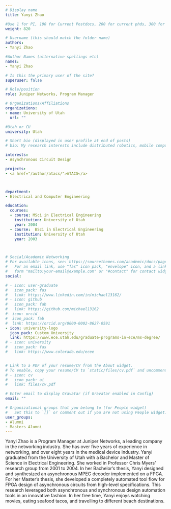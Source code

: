 ```yaml
---
# Display name
title: Yanyi Zhao

#Use 1 for PI, 100 for Current Postdocs, 200 for current phds, 300 for current masters, 400 for current undergrads, 800 for alum postdocs, 810 for alum phds, 820 for alum masters, and 830 for alum undergrads
weight: 820

# Username (this should match the folder name)
authors:
- Yanyi Zhao

#Author Names (alternative spellings etc)
names:
- Yanyi Zhao

# Is this the primary user of the site?
superuser: false

# Role/position
role: Juniper Networks, Program Manager

# Organizations/Affiliations
organizations:
- name: University of Utah
  url: ""

#Utah or CU
university: Utah

# Short bio (displayed in user profile at end of posts)
# bio: My research interests include distributed robotics, mobile computing and programmable matter.

interests:
- Asynchronous Circuit Design

projects:
- <a href="/author/atacs/">ATACS</a>



department:
- Electrical and Computer Engineering

education:
  courses:
  - course: MSci in Electrical Engineering
    institution: University of Utah
    year: 2004
  - course:  BSci in Electrical Engineering
    institution: University of Utah
    year: 2003



# Social/Academic Networking
# For available icons, see: https://sourcethemes.com/academic/docs/page-builder/#icons
#   For an email link, use "fas" icon pack, "envelope" icon, and a link in the
#   form "mailto:your-email@example.com" or "#contact" for contact widget.
social:

# - icon: user-graduate
#   icon_pack: fas
#   link: https://www.linkedin.com/in/michael13162/
# - icon: github
#   icon_pack: fab
#   link: https://github.com/michael13162
#- icon: orcid
#  icon_pack: fab
#  link: https://orcid.org/0000-0002-8627-0591
- icon: university-logo
  icon_pack: Custom_University
  link: https://www.ece.utah.edu/graduate-programs-in-ece/ms-degree/
# - icon: university
#   icon_pack: fas
#   link: https://www.colorado.edu/ecee


# Link to a PDF of your resume/CV from the About widget.
# To enable, copy your resume/CV to `static/files/cv.pdf` and uncomment the lines below.
# - icon: cv
#   icon_pack: ai
#   link: files/cv.pdf

# Enter email to display Gravatar (if Gravatar enabled in Config)
email: ""

# Organizational groups that you belong to (for People widget)
#   Set this to `[]` or comment out if you are not using People widget.
user_groups:
- Alumni
- Masters Alumni
---
```


Yanyi Zhao is a Program Manager at Juniper Networks, a leading company in the networking industry.  She has over five years of experience in networking, and over eight years in the medical device industry.  Yanyi graduated from the University of Utah with a Bachelor and Master of Science in Electrical Engineering.  She worked in Professor Chris Myers’ research group from 2001 to 2004.  In her Bachelor’s thesis, Yanyi designed and synthesized an asynchronous MPEG decoder implemented on a FPGA.  For her Master’s thesis, she developed a completely automated tool flow for FPGA design of asynchronous circuits from high-level specifications.  This research leveraged both asynchronous and synchronous design automation tools in an innovative fashion.  In her free time, Yanyi enjoys watching movies, eating seafood tacos, and travelling to different beach destinations. 